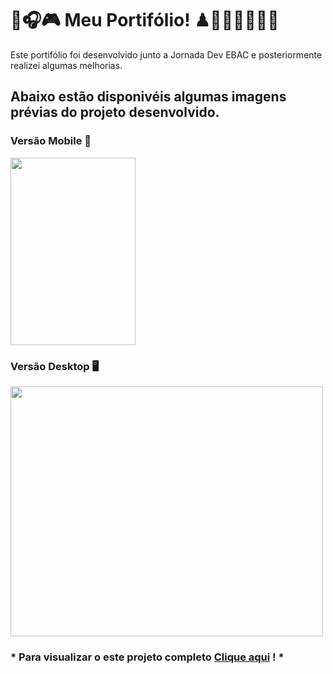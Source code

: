 
# 📝🎧🎮 Meu Portifólio! ♟👨🏼‍🎓👨🏻‍💻

Este portifólio foi desenvolvido junto a Jornada Dev EBAC e posteriormente realizei algumas melhorias.

## Abaixo estão disponivéis algumas imagens prévias do projeto desenvolvido. 

### Versão Mobile  📱 
<img src="https://i.ibb.co/qnJ3bVT/2.png" width="200" height="300">

### Versão Desktop  🖥
<img src="https://i.ibb.co/jbLzqqf/1.png" width="500" height="400">

### * Para visualizar o este projeto completo <a href="https://jonatasfelipe.github.io/">Clique aqui</a> ! *
